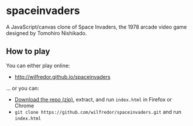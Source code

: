 spaceinvaders
=============

A JavaScript/canvas clone of Space Invaders, the 1978 arcade video game designed by Tomohiro Nishikado.

## How to play

You can either play online:

  * http://wilfredor.github.io/spaceinvaders

... or you can:

  * [Download the repo (zip)](https://github.com/wilfredor/spaceinvaders/archive/master.zip), extract, and run `index.html` in Firefox or Chrome
  * `git clone https://github.com/wilfredor/spaceinvaders.git` and run `index.html`
